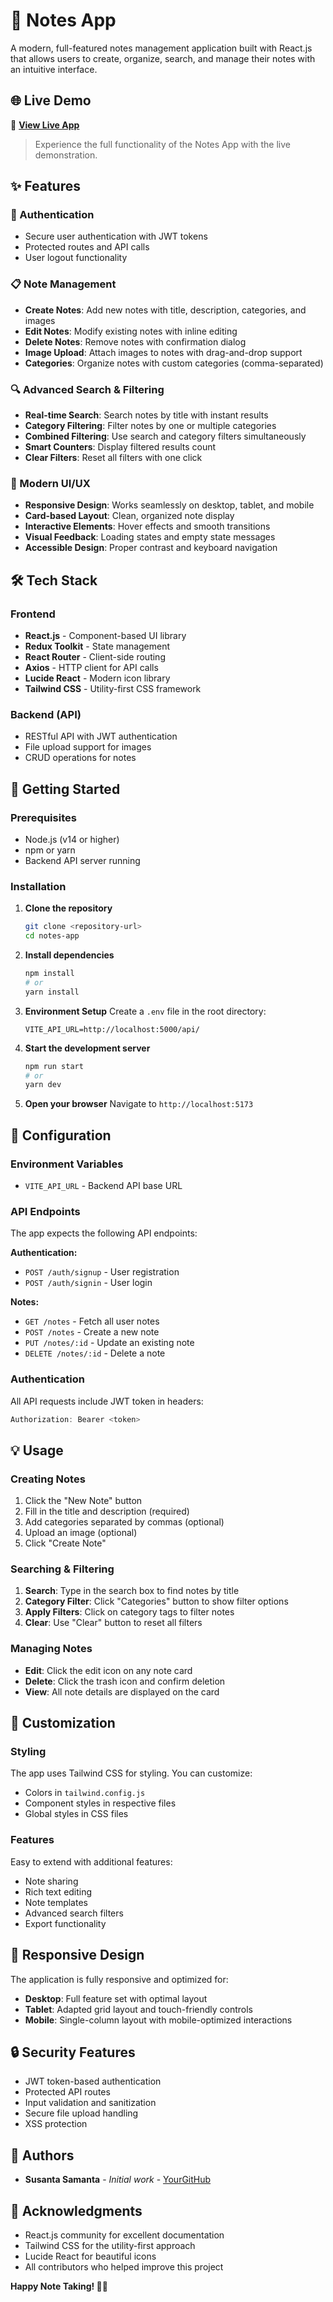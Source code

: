 # 📝 Notes App

A modern, full-featured notes management application built with React.js that allows users to create, organize, search, and manage their notes with an intuitive interface.

## 🌐 Live Demo

🔗 **[View Live App](https://notesapp-flax-pi.vercel.app/)**
> Experience the full functionality of the Notes App with the live demonstration.

## ✨ Features

### 🔐 Authentication
- Secure user authentication with JWT tokens
- Protected routes and API calls
- User logout functionality

### 📋 Note Management
- **Create Notes**: Add new notes with title, description, categories, and images
- **Edit Notes**: Modify existing notes with inline editing
- **Delete Notes**: Remove notes with confirmation dialog
- **Image Upload**: Attach images to notes with drag-and-drop support
- **Categories**: Organize notes with custom categories (comma-separated)

### 🔍 Advanced Search & Filtering
- **Real-time Search**: Search notes by title with instant results
- **Category Filtering**: Filter notes by one or multiple categories
- **Combined Filtering**: Use search and category filters simultaneously
- **Smart Counters**: Display filtered results count
- **Clear Filters**: Reset all filters with one click

### 🎨 Modern UI/UX
- **Responsive Design**: Works seamlessly on desktop, tablet, and mobile
- **Card-based Layout**: Clean, organized note display
- **Interactive Elements**: Hover effects and smooth transitions
- **Visual Feedback**: Loading states and empty state messages
- **Accessible Design**: Proper contrast and keyboard navigation

## 🛠️ Tech Stack

### Frontend
- **React.js** - Component-based UI library
- **Redux Toolkit** - State management
- **React Router** - Client-side routing
- **Axios** - HTTP client for API calls
- **Lucide React** - Modern icon library
- **Tailwind CSS** - Utility-first CSS framework

### Backend (API)
- RESTful API with JWT authentication
- File upload support for images
- CRUD operations for notes



## 🚀 Getting Started

### Prerequisites
- Node.js (v14 or higher)
- npm or yarn
- Backend API server running

### Installation

1. **Clone the repository**
   ```bash
   git clone <repository-url>
   cd notes-app
   ```

2. **Install dependencies**
   ```bash
   npm install
   # or
   yarn install
   ```

3. **Environment Setup**
   Create a `.env` file in the root directory:
   ```env
   VITE_API_URL=http://localhost:5000/api/
   ```

4. **Start the development server**
   ```bash
   npm run start
   # or
   yarn dev
   ```

5. **Open your browser**
   Navigate to `http://localhost:5173`

## 🔧 Configuration

### Environment Variables
- `VITE_API_URL` - Backend API base URL

### API Endpoints
The app expects the following API endpoints:

**Authentication:**
- `POST /auth/signup` - User registration
- `POST /auth/signin` - User login

**Notes:**
- `GET /notes` - Fetch all user notes
- `POST /notes` - Create a new note
- `PUT /notes/:id` - Update an existing note
- `DELETE /notes/:id` - Delete a note

### Authentication
All API requests include JWT token in headers:
```javascript
Authorization: Bearer <token>
```

## 💡 Usage

### Creating Notes
1. Click the "New Note" button
2. Fill in the title and description (required)
3. Add categories separated by commas (optional)
4. Upload an image (optional)
5. Click "Create Note"

### Searching & Filtering
1. **Search**: Type in the search box to find notes by title
2. **Category Filter**: Click "Categories" button to show filter options
3. **Apply Filters**: Click on category tags to filter notes
4. **Clear**: Use "Clear" button to reset all filters

### Managing Notes
- **Edit**: Click the edit icon on any note card
- **Delete**: Click the trash icon and confirm deletion
- **View**: All note details are displayed on the card

## 🎨 Customization

### Styling
The app uses Tailwind CSS for styling. You can customize:
- Colors in `tailwind.config.js`
- Component styles in respective files
- Global styles in CSS files

### Features
Easy to extend with additional features:
- Note sharing
- Rich text editing
- Note templates
- Advanced search filters
- Export functionality

## 📱 Responsive Design

The application is fully responsive and optimized for:
- **Desktop**: Full feature set with optimal layout
- **Tablet**: Adapted grid layout and touch-friendly controls
- **Mobile**: Single-column layout with mobile-optimized interactions

## 🔒 Security Features

- JWT token-based authentication
- Protected API routes
- Input validation and sanitization
- Secure file upload handling
- XSS protection


## 👥 Authors

- **Susanta Samanta** - *Initial work* - [YourGitHub](https://github.com/Susanta0)

## 🙏 Acknowledgments

- React.js community for excellent documentation
- Tailwind CSS for the utility-first approach
- Lucide React for beautiful icons
- All contributors who helped improve this project


**Happy Note Taking! 📝✨**